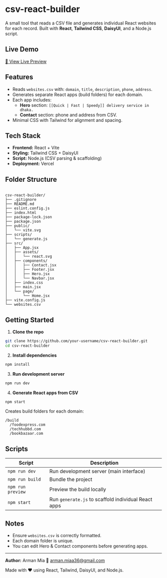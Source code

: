 


# csv-react-builder

A small tool that reads a CSV file and generates individual React websites for each record. Built with **React**, **Tailwind CSS**, **DaisyUI**, and a Node.js script.

## Live Demo

[🚀 View Live Preview](https://csv-react-builder.vercel.app/)

## Features

- Reads `websites.csv` with: `domain`, `title`, `description`, `phone`, `address`.  
- Generates separate React apps (build folders) for each domain.  
- Each app includes:
  - **Hero** section: `[[Quick | Fast | Speedy]] delivery service in dhaka.`
  - **Contact** section: phone and address from CSV.  
- Minimal CSS with Tailwind for alignment and spacing.  

## Tech Stack

- **Frontend:** React + Vite  
- **Styling:** Tailwind CSS + DaisyUI  
- **Script:** Node.js (CSV parsing & scaffolding)  
- **Deployment:** Vercel  

## Folder Structure

```

csv-react-builder/
├── .gitignore
├── README.md
├── eslint.config.js
├── index.html
├── package-lock.json
├── package.json
├── public/
│   └── vite.svg
├── scripts/
│   └── generate.js
├── src/
│   ├── App.jsx
│   ├── assets/
│   │   └── react.svg
│   ├── components/
│   │   ├── Contact.jsx
│   │   ├── Footer.jsx
│   │   ├── Hero.jsx
│   │   └── Navbar.jsx
│   ├── index.css
│   ├── main.jsx
│   └── page/
│       └── Home.jsx
├── vite.config.js
└── websites.csv

````

## Getting Started

1. **Clone the repo**

```bash
git clone https://github.com/your-username/csv-react-builder.git
cd csv-react-builder
````

2. **Install dependencies**

```bash
npm install
```

3. **Run development server**

```bash
npm run dev
```

4. **Generate React apps from CSV**

```bash
npm start
```

Creates build folders for each domain:

```
/build
  /foodexpress.com
  /techhubbd.com
  /bookbazaar.com
```

## Scripts

| Script            | Description                                         |
| ----------------- | --------------------------------------------------- |
| `npm run dev`     | Run development server (main interface)             |
| `npm run build`   | Bundle the project                                  |
| `npm run preview` | Preview the build locally                           |
| `npm start`       | Run `generate.js` to scaffold individual React apps |

## Notes

* Ensure `websites.csv` is correctly formatted.
* Each domain folder is unique.
* You can edit Hero & Contact components before generating apps.

---

**Author:** Arman Mia
📧 [arman.miaa36@gmail.com](mailto:arman.miaa36@gmail.com)

Made with ❤️ using React, Tailwind, DaisyUI, and Node.js.


